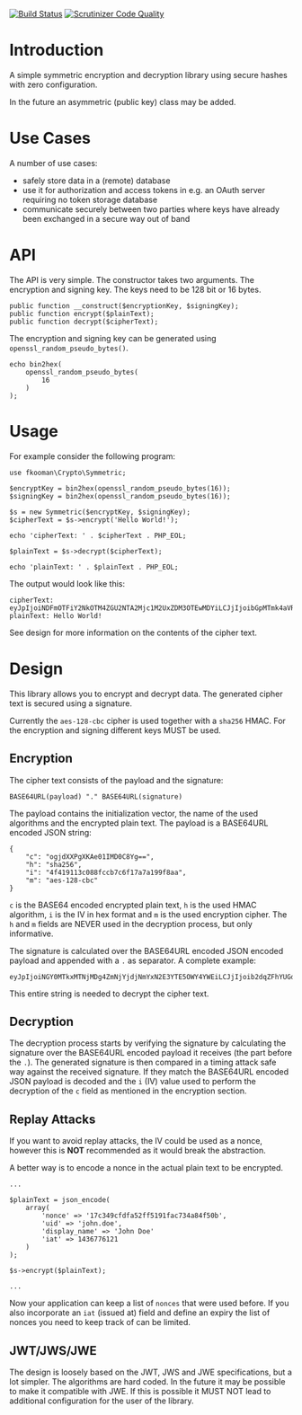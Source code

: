 [![Build Status](https://travis-ci.org/fkooman/php-lib-crypto.svg)](https://travis-ci.org/fkooman/php-lib-crypto)
[![Scrutinizer Code Quality](https://scrutinizer-ci.com/g/fkooman/php-lib-crypto/badges/quality-score.png?b=master)](https://scrutinizer-ci.com/g/fkooman/php-lib-crypto/?branch=master)

# Introduction
A simple symmetric encryption and decryption library using secure hashes with 
zero configuration.

In the future an asymmetric (public key) class may be added.

# Use Cases
A number of use cases:
* safely store data in a (remote) database
* use it for authorization and access tokens in e.g. an OAuth server requiring
  no token storage database
* communicate securely between two parties where keys have already been 
  exchanged in a secure way out of band

# API
The API is very simple. The constructor takes two arguments. The encryption
and signing key. The keys need to be 128 bit or 16 bytes. 

    public function __construct($encryptionKey, $signingKey);
    public function encrypt($plainText);
    public function decrypt($cipherText);

The encryption and signing key can be generated using 
`openssl_random_pseudo_bytes()`. 

    echo bin2hex(
        openssl_random_pseudo_bytes(
            16
        )
    );

# Usage
For example consider the following program:

    use fkooman\Crypto\Symmetric;

    $encryptKey = bin2hex(openssl_random_pseudo_bytes(16));
    $signingKey = bin2hex(openssl_random_pseudo_bytes(16));

    $s = new Symmetric($encryptKey, $signingKey);
    $cipherText = $s->encrypt('Hello World!');

    echo 'cipherText: ' . $cipherText . PHP_EOL;

    $plainText = $s->decrypt($cipherText);

    echo 'plainText: ' . $plainText . PHP_EOL;

The output would look like this:

    cipherText: eyJpIjoiNDFmOTFiY2NkOTM4ZGU2NTA2Mjc1M2UxZDM3OTEwMDYiLCJjIjoibGpMTmk4aVRcL2hxWDNrNlJcL0NOOVF3PT0iLCJtIjoiYWVzLTEyOC1jYmMiLCJoIjoic2hhMjU2In0.1H38DC0XtlcWsQmhosJSdAj0mNIHQgz7zZu9vd4fSWc
    plainText: Hello World!

See design for more information on the contents of the cipher text.

# Design
This library allows you to encrypt and decrypt data. The generated cipher text
is secured using a signature. 

Currently the `aes-128-cbc` cipher is used together with a `sha256` HMAC. For 
the encryption and signing different keys MUST be used.

## Encryption
The cipher text consists of the payload and the signature:

    BASE64URL(payload) "." BASE64URL(signature)

The payload contains the initialization vector, the name of the used algorithms 
and the encrypted plain text. The payload is a BASE64URL encoded JSON string:

    {
        "c": "ogjdXXPgXKAe01IMD0C8Yg==",
        "h": "sha256",
        "i": "4f419113c088fccb7c6f17a7a199f8aa",
        "m": "aes-128-cbc"
    }

`c` is the BASE64 encoded encrypted plain text, `h` is the used HMAC algorithm,
`i` is the IV in hex format and `m` is the used encryption cipher. The `h` and
`m` fields are NEVER used in the decryption process, but only informative.

The signature is calculated over the BASE64URL encoded JSON encoded payload and
appended with a `.` as separator. A complete example:

    eyJpIjoiNGY0MTkxMTNjMDg4ZmNjYjdjNmYxN2E3YTE5OWY4YWEiLCJjIjoib2dqZFhYUGdYS0FlMDFJTUQwQzhZZz09IiwibSI6ImFlcy0xMjgtY2JjIiwiaCI6InNoYTI1NiJ9.poRFNxkom2iqiUcQ7v88AkKmK_HA_CEsRNOlvpoTXA0

This entire string is needed to decrypt the cipher text.

## Decryption
The decryption process starts by verifying the signature by calculating the
signature over the BASE64URL encoded payload it receives (the part before the 
`.`). The generated signature is then compared in a timing attack safe way 
against the received signature. If they match the BASE64URL encoded JSON 
payload is decoded and the `i` (IV) value used to perform the decryption of 
the `c` field as mentioned in the encryption section.

## Replay Attacks
If you want to avoid replay attacks, the IV could be used as a nonce,
however this is **NOT** recommended as it would break the abstraction.

A better way is to encode a nonce in the actual plain text to be encrypted.

    ...

    $plainText = json_encode(
        array(
            'nonce' => '17c349cfdfa52ff5191fac734a84f50b',
            'uid' => 'john.doe',
            'display_name' => 'John Doe'
            'iat' => 1436776121
        )
    );

    $s->encrypt($plainText);

    ...

Now your application can keep a list of `nonces` that were used before. If you
also incorporate an `iat` (issued at) field and define an expiry the list of 
nonces you need to keep track of can be limited.

## JWT/JWS/JWE
The design is loosely based on the JWT, JWS and JWE specifications, but a lot 
simpler. The algorithms are hard coded. In the future it may be possible to 
make it compatible with JWE. If this is possible it MUST NOT lead to 
additional configuration for the user of the library.
